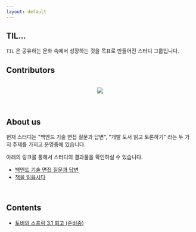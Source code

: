 ```yaml
---
layout: default
---
```


## TIL...

`TIL` 은 공유하는 문화 속에서 성장하는 것을 목표로 만들어진 스터디 그룹입니다.

## Contributors 

<br>
<div align="center">
<a href="https://github.com/Today-I-Learn/dev-reading-record/graphs/contributors">
  <img src="https://contrib.rocks/image?repo=Today-I-Learn/dev-reading-record" />
</a>
</div>

<br>
<br>


## About us

현재 스터디는 "백엔드 기술 면접 질문과 답변", "개발 도서 읽고 토론하기" 라는 두 가지 주제를 가지고 운영중에 있습니다.

아래의 링크를 통해서 스터디의 결과물을 확인하실 수 있습니다. 

* [백엔드 기술 면접 질문과 답변](https://github.com/Today-I-Learn/backend-study)
* [책을 읽읍시다](https://github.com/Today-I-Learn/dev-reading-record)

<br>

## Contents

* [토비의 스프링 3.1 회고 (준비중)]()


